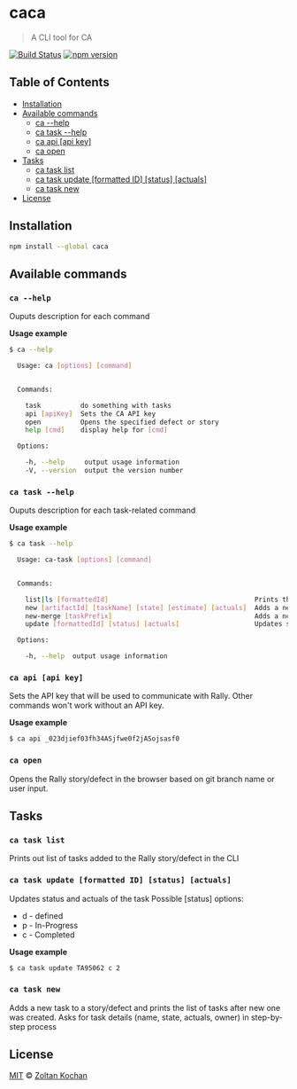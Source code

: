 # caca

> A CLI tool for CA

<!--@shields('travis', 'npm')-->
[![Build Status](https://img.shields.io/travis/zkochan/caca/master.svg)](https://travis-ci.org/zkochan/caca) [![npm version](https://img.shields.io/npm/v/caca.svg)](https://www.npmjs.com/package/caca)
<!--/@-->

## Table of Contents

- [Installation](#installation)
- [Available commands](#available-commands)
  - [ca --help](#ca---help)
  - [ca task --help](#ca-task---help)
  - [ca api \[api key\]](#ca-api-api-key)
  - [ca open](#ca-open)
- [Tasks](#tasks)
  - [ca task list](#ca-task-list-formatted-id)
  - [ca task update \[formatted ID\] \[status\] \[actuals\]](#ca-task-update-formatted-id-status-actuals)
  - [ca task new](#ca-task-new-formatted-storydefect-id-taskname-state-estimate-actuals)
- [License](#license)

## Installation

```sh
npm install --global caca
```

## Available commands

### `ca --help`

Ouputs description for each command

**Usage example**

```sh
$ ca --help

  Usage: ca [options] [command]


  Commands:

    task          do something with tasks
    api [apiKey]  Sets the CA API key
    open          Opens the specified defect or story
    help [cmd]    display help for [cmd]

  Options:

    -h, --help     output usage information
    -V, --version  output the version number
```

### `ca task --help`

Ouputs description for each task-related command

**Usage example**

```sh
$ ca task --help

  Usage: ca-task [options] [command]


  Commands:

    list|ls [formattedId]                                     Prints the list of tasks of the story/defect
    new [artifactId] [taskName] [state] [estimate] [actuals]  Adds a new task to a story/defect
    new-merge [taskPrefix]                                    Adds a new merge task to a story/defect
    update [formattedId] [status] [actuals]                   Updates status and actuals of the task

  Options:

    -h, --help  output usage information
```

### `ca api [api key]`

Sets the API key that will be used to communicate with Rally. Other commands won't work without an API key.

**Usage example**

```sh
$ ca api _023djief03fh34ASjfwe0f2jASojsasf0
```

### `ca open`

Opens the Rally story/defect in the browser based on git branch name or user input.

## Tasks

### `ca task list`

Prints out list of tasks added to the Rally story/defect in the CLI

### `ca task update [formatted ID] [status] [actuals]`

Updates status and actuals of the task
Possible [status] options:

- d - defined
- p - In-Progress
- c - Completed

**Usage example**

```sh
$ ca task update TA95062 c 2
```

### `ca task new`

Adds a new task to a story/defect and prints the list of tasks after new one was created. Asks for task details (name, state, actuals, owner) in step-by-step process

## License

[MIT](./LICENSE) © [Zoltan Kochan](http://kochan.io)

